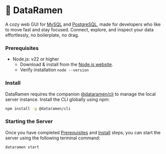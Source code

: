 # 🍜 DataRamen

A cozy web GUI for [MySQL](https://www.mysql.com/) and [PostgreSQL](https://www.postgresql.org/), made for developers who like to move fast and stay focused. Connect, explore, and inspect your data effortlessly, no boilerplate, no drag.

### Prerequisites

- Node.js: v22 or higher
  - Download & install from the [Node.js website](https://nodejs.org/).
  - Verify installation `node --version`

### Install

DataRamen requires the companion [@dataramen/cli](https://www.npmjs.com/package/@dataramen/cli) to manage the local server instance.
Install the CLI globally using npm:

```bash
npm install -g @dataramen/cli
```

### Starting the Server

Once you have completed [Prerequisites](#prerequisites) and [Install](#install) steps, you can start the server using the following terminal command:

```bash
dataramen start
```
